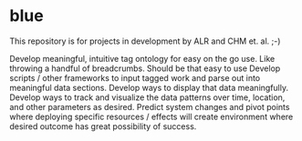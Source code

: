 # blue

This repository is for projects in development by ALR and CHM et. al. ;-)

Develop meaningful, intuitive tag ontology for easy on the go use. Like throwing a handful of breadcrumbs. Should be that easy to use
Develop scripts / other frameworks to input tagged work and parse out into meaningful data sections.
Develop ways to display that data meaningfully.
Develop ways to track and visualize the data patterns over time, location, and other parameters as desired.
Predict system changes and pivot points where deploying specific resources / effects will create environment where desired outcome has great possibility of success.
